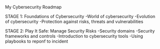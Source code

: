 My Cybersecurity Roadmap

STAGE 1: 
  Foundations of Cybersecurity
   -World of cybersecurity
   -Evolution of cybersecurity
   -Protection against risks, threats and vulnerabilities

STAGE 2: 
  Play It Safe: Manage Security Risks
   -Security domains
   -Security frameworks and controls
   -Introduction to cybersecurity tools
   -Using playbooks to reponf to incident
  
